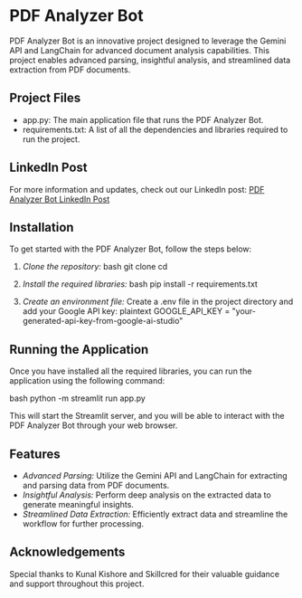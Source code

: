 # PDF Analyzer Bot

PDF Analyzer Bot is an innovative project designed to leverage the Gemini API and LangChain for advanced document analysis capabilities. This project enables advanced parsing, insightful analysis, and streamlined data extraction from PDF documents.

## Project Files

- app.py: The main application file that runs the PDF Analyzer Bot.
- requirements.txt: A list of all the dependencies and libraries required to run the project.

## LinkedIn Post

For more information and updates, check out our LinkedIn post: [PDF Analyzer Bot LinkedIn Post](https://www.linkedin.com/posts/gouransh-agarwal-907281288_pdfanalyzer-ai-naturallanguageprocessing-activity-7222906987011878912-kBSA?utm_source=share&utm_medium=member_desktop)

## Installation

To get started with the PDF Analyzer Bot, follow the steps below:

1. *Clone the repository:*
    bash
    git clone <your-repository-url>
    cd <your-repository-directory>
    

2. *Install the required libraries:*
    bash
    pip install -r requirements.txt
    

3. *Create an environment file:*
    Create a .env file in the project directory and add your Google API key:
    plaintext
    GOOGLE_API_KEY = "your-generated-api-key-from-google-ai-studio"
    

## Running the Application

Once you have installed all the required libraries, you can run the application using the following command:

bash
python -m streamlit run app.py


This will start the Streamlit server, and you will be able to interact with the PDF Analyzer Bot through your web browser.

## Features

- *Advanced Parsing:* Utilize the Gemini API and LangChain for extracting and parsing data from PDF documents.
- *Insightful Analysis:* Perform deep analysis on the extracted data to generate meaningful insights.
- *Streamlined Data Extraction:* Efficiently extract data and streamline the workflow for further processing.

## Acknowledgements

Special thanks to Kunal Kishore and Skillcred for their valuable guidance and support throughout this project.

